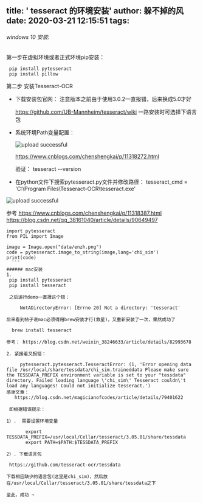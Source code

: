 title: ' tesseract 的环境安装'
author: 躲不掉的风
date: 2020-03-21 12:15:51
tags:
---
###### windows 10 安装:
第一步在虚拟环境或者正式环境pip安装：

	 pip install pytesseract
 	 pip install pillow
第二步 安装Tesseract-OCR	

- 下载安装包官网：
注意版本之前由于使用3.0.2一直报错，后来换成5.0才好
	
	https://github.com/UB-Mannheim/tesseract/wiki
一路安装时可选择下语言包
- 系统环境Path变量配置：

	![upload successful](\images\pasted-106.png)

	https://www.cnblogs.com/chenshengkai/p/11318272.html

	验证： 
    	tesseract --version
- 在python文件下搜索pytesseract.py文件并修改路径：
tesseract_cmd = 'C:\\Program Files\\Tesseract-OCR\\tesseract.exe'

![upload successful](\images\pasted-104.png)

   参考
   https://www.cnblogs.com/chenshengkai/p/11318387.html
	https://blog.csdn.net/qq_38161040/article/details/90649497
    
   ```
  import pytesseract
  from PIL import Image

  image = Image.open("data/enzh.png")
  code = pytesseract.image_to_string(image,lang='chi_sim')
  print(code)
	 ```
###### mac安装
1. 		
    pip install pytesseract
    pip install tesseract  
   
	之后运行demo一直报这个错：

        NotADirectoryError: [Errno 20] Not a directory: 'tesseract'

 后来看到帖子说mac必须得用brew安装才行(救星)，又重新安装了一次，果然成功了
 		
     brew install tesseract
        
   参考： https://blog.csdn.net/weixin_38246633/article/details/82993678

2. 紧接着又报错：

        pytesseract.pytesseract.TesseractError: (1, 'Error opening data file /usr/local/share/tessdata/chi_sim.traineddata Please make sure the TESSDATA_PREFIX environment variable is set to your "tessdata" directory. Failed loading language \'chi_sim\' Tesseract couldn\'t load any languages! Could not initialize tesseract.')
   感谢文章： 
      https://blog.csdn.net/magicianofcodes/article/details/79401622

	即根据错误提示：

  1）.  需要设置环境变量    

          export TESSDATA_PREFIX=/usr/local/Cellar/tesseract/3.05.01/share/tessdata
          export PATH=$PATH:$TESSDATA_PREFIX

  2）. 下载语言包

    https://github.com/tesseract-ocr/tessdata

   下载相应缺少的语言包(这里是chi_sim)，然后放在/usr/local/Cellar/tesseract/3.05.01/share/tessdata之下
   
   至此，成功 ~